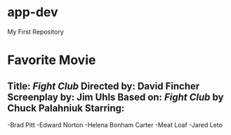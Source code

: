 # app-dev
My First Repository

# Favorite Movie
**Title:** *Fight Club*
**Directed by:**	David Fincher
**Screenplay by:**	Jim Uhls
**Based on:**	*Fight Club* by Chuck Palahniuk
**Starring:** 
---
-Brad Pitt
-Edward Norton
-Helena Bonham Carter
-Meat Loaf
-Jared Leto
